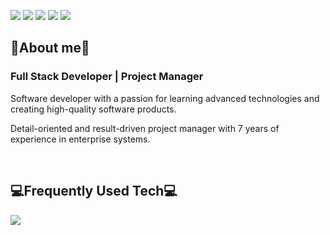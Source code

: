 ![](http://github-profile-summary-cards.vercel.app/api/cards/profile-details?username=desmondsyu&theme=prussian)
![](http://github-profile-summary-cards.vercel.app/api/cards/repos-per-language?username=desmondsyu&theme=prussian)
![](http://github-profile-summary-cards.vercel.app/api/cards/most-commit-language?username=desmondsyu&theme=prussian)
![](http://github-profile-summary-cards.vercel.app/api/cards/stats?username=desmondsyu&theme=prussian)
![](http://github-profile-summary-cards.vercel.app/api/cards/productive-time?username=desmondsyu&theme=prussian&utcOffset=-5)

<div align="left">

  
  <h2>📣About me📣</h2>
  <h3>Full Stack Developer | Project Manager</h3>
  <p>
  Software developer with a passion for learning advanced technologies and creating high-quality software products.
  </p>
  <p>
  Detail-oriented and result-driven project manager with 7 years of experience in enterprise systems.
  </p>

  <br>

  <h2>💻Frequently Used Tech💻</h2>
  <p>
    <a href="https://skillicons.dev">
      <img src="https://skillicons.dev/icons?i=html,js,ts,css,tailwind,react,nextjs,bootstrap,htmx,nodejs,npm,vite,prisma,hibernate,php,laravel,mysql,mongodb,java,spring,maven,cs,linux,ubuntu,figma,wordpress,aws,vercel,docker,postman,git,github&perline=7" />
    </a>
  </p>

</div>
